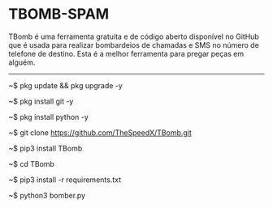 # TBOMB-SPAM
TBomb é uma ferramenta gratuita e de código aberto disponível no GitHub que é usada para realizar bombardeios de chamadas e SMS no número de telefone de destino. Esta é a melhor ferramenta para pregar peças em alguém.
_________________________________________________________________________________________________________________________________________________________________________________________________________________________

~$ pkg update && pkg upgrade -y

~$ pkg install git -y

~$ pkg install python -y

~$ git clone https://github.com/TheSpeedX/TBomb.git

~$ pip3 install TBomb

~$ cd TBomb

~$ pip3 install -r requirements.txt

~$ python3 bomber.py
